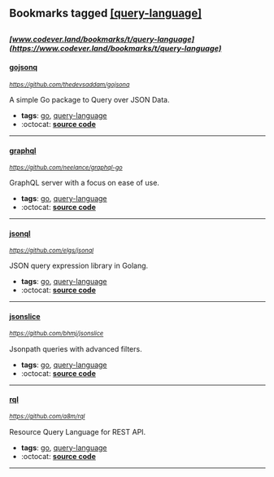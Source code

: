## Bookmarks tagged [[query-language]](https://www.codever.land/search?q=[query-language])

_<sup><sup>[www.codever.land/bookmarks/t/query-language](https://www.codever.land/bookmarks/t/query-language)</sup></sup>_
---
#### [gojsonq](https://github.com/thedevsaddam/gojsonq)
_<sup>https://github.com/thedevsaddam/gojsonq</sup>_

A simple Go package to Query over JSON Data.
* **tags**: [go](../tagged/go.md), [query-language](../tagged/query-language.md)
* :octocat: **[source code](https://github.com/thedevsaddam/gojsonq)**
---
#### [graphql](https://github.com/neelance/graphql-go)
_<sup>https://github.com/neelance/graphql-go</sup>_

GraphQL server with a focus on ease of use.
* **tags**: [go](../tagged/go.md), [query-language](../tagged/query-language.md)
* :octocat: **[source code](https://github.com/neelance/graphql-go)**
---
#### [jsonql](https://github.com/elgs/jsonql)
_<sup>https://github.com/elgs/jsonql</sup>_

JSON query expression library in Golang.
* **tags**: [go](../tagged/go.md), [query-language](../tagged/query-language.md)
* :octocat: **[source code](https://github.com/elgs/jsonql)**
---
#### [jsonslice](https://github.com/bhmj/jsonslice)
_<sup>https://github.com/bhmj/jsonslice</sup>_

Jsonpath queries with advanced filters.
* **tags**: [go](../tagged/go.md), [query-language](../tagged/query-language.md)
* :octocat: **[source code](https://github.com/bhmj/jsonslice)**
---
#### [rql](https://github.com/a8m/rql)
_<sup>https://github.com/a8m/rql</sup>_

Resource Query Language for REST API.
* **tags**: [go](../tagged/go.md), [query-language](../tagged/query-language.md)
* :octocat: **[source code](https://github.com/a8m/rql)**
---
